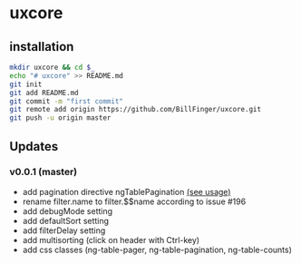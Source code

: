 # uxcore

## installation
```sh
mkdir uxcore && cd $_
echo "# uxcore" >> README.md
git init
git add README.md
git commit -m "first commit"
git remote add origin https://github.com/BillFinger/uxcore.git
git push -u origin master
```
## Updates

### v0.0.1 (master)
- add pagination directive ngTablePagination [(see usage)](https://github.com/esvit/ng-table/blob/master/examples/demo28.html)
- rename filter.name to filter.$$name according to issue #196
- add debugMode setting
- add defaultSort setting
- add filterDelay setting
- add multisorting (click on header with Ctrl-key)
- add css classes (ng-table-pager, ng-table-pagination, ng-table-counts)
